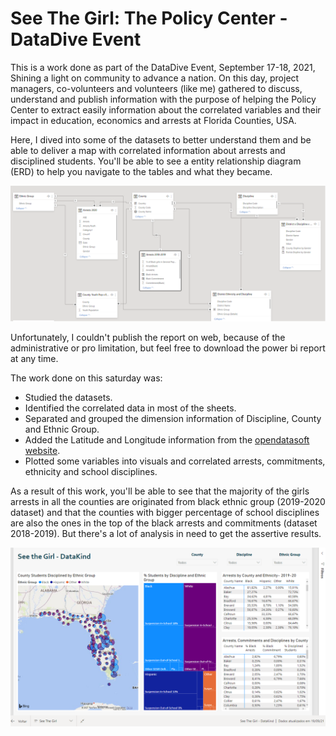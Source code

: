 # See The Girl: The Policy Center - DataDive Event 

This is a work done as part of the DataDive Event, September 17-18, 2021, Shining a light on community to advance a nation. On this day, project managers, co-volunteers and volunteers (like me) gathered to discuss, understand and publish information with the purpose of helping the Policy Center to extract easily information about the correlated variables and their impact in education, economics and arrests at Florida Counties, USA.

Here, I dived into some of the datasets to better understand them and be able to deliver a map with correlated information about arrests and disciplined students. You'll be able to see a entity relationship diagram (ERD) to help you navigate to the tables and what they became.

<img src="https://github.com/datakind/Sept21-see-the-girl/blob/main/img_ERD.png">

Unfortunately, I couldn't publish the report on web, because of the administrative or pro limitation, but feel free to download the power bi report at any time. 

The work done on this saturday was:

* Studied the datasets.
* Identified the correlated data in most of the sheets.
* Separated and grouped the dimension information of Discipline, County and Ethnic Group.
* Added the Latitude and Longitude information from the [opendatasoft website](https://public.opendatasoft.com/explore/dataset/us-county-boundaries).
* Plotted some variables into visuals and correlated arrests, commitments, ethnicity and school disciplines.

As a result of this work, you'll be able to see that the majority of the girls arrests in all the counties are originated from black ethnic group (2019-2020 dataset) and that the counties with bigger percentage of school disciplines are also the ones in the top of the black arrests and commitments (dataset 2018-2019). But there's a lot of analysis in need to get the assertive results.

<img src="https://github.com/datakind/Sept21-see-the-girl/blob/main/img_power_bi_see_the_girl.png">
